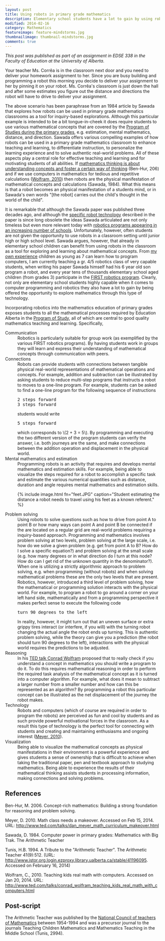 ```yaml
---
layout: post  
title: Using robots in primary grade mathematics  
description: Elementary school students have a lot to gain by using robots to explore mathematics.
modified: 2014-02-16
category: Mathematics
featureimage: feature-mindstorms.jpg
thumbnailimage: thumbnail-mindstorms.jpg
comments: true 
--- 
```

<p><em>This post was published as part of an assignment in EDSE 338 in the Faculty of Education at the University of Alberta.</em></p>
 
<div class="well">
Your teacher Ms. Corrêa is in the classroom next door and you need to deliver your homework assignment to her. Since you are busy building and programming a robot this morning you decide to deliver your assignment to her by pinning it on your robot. Ms. Corrêa's classroom is just down the hall and after some estimates you figure out the distance and directions the robot will have to drive to deliver your assignment. 
</div>

The above scenario has been paraphrase from an 1984 article by Sawada that explores how robots can be used in primary grade mathematics classrooms as a tool for inquiry-based explorations. Although this particular example is intended to be a bit tongue-in-cheek it does require students to use various mathematical concepts that are covered by the <a href="https://education.alberta.ca/media/645594/kto9math.pdf">Program of Studies during the primary grades</a>, e.g. estimation, mental mathematics, distance, and direction. Sawada offers various compelling examples of how robots can be used in a primary grade mathematics classroom to enhance teaching and learning, to differentiate instruction, to personalize the learning experience and to solve authentic real-world problems. All of these aspects play a central role for effective teaching and learning and for motivating students of all abilities. If <a href="http://drpineda.ca/mathematics/2014/02/13/Mathematical-thinking.html">mathematics thinking is about understanding concepts and foster a certain way of thinking</a> (Ben-Hur, 206) and if we use computers in mathematics for tedious and repetitive calculations (<a href="http://www.ted.com/talks/conrad_wolfram_teaching_kids_real_math_with_computers.html">Wolfram, 2010</a>) then robots are the physical manifestation of mathematical concepts and calculations (Sawada, 1984). What this means is that a robot becomes an physical manifestation of a students mind, or in Sawada's own words "[the robot] carries out the child's thought in the world of the child". 
 
It is remarkable that although the Sawada paper was published three decades ago, and although the <a href="http://en.wikipedia.org/wiki/Big_Trak">specific robot technology</a> described in the paper is since long obsolete the ideas Sawada articulated are not only timeless but even more relevant today with <a href="http://www.edmontonexaminer.com/2014/02/05/in-its-first-frc-challenge-edmonton-team-opcom-robotics-faces-challenges-2">robotics programs appearing in an increasing number of schools</a>. Unfortunately, however, often students are not given the opportunity to use robots in a classroom setting until junior high  or high school level. Sawada argues, however, that already in elementary school children can benefit from using robots in the classroom as a tool for exploring and learning about mathematical concepts. From <a href="http://drpineda.ca/programming/2012/11/27/Kids-do-programming-A-Scratch-hackathon.html">my own experience</a> children as young as 7 can learn how to program computers, I am currently teaching a gr. 4/5 robotics class of very capable students, when writing his paper Sawada himself had his 6 year old son program a robot, and every year tens of thousands elementary school aged children (from grades 3) participate in the <a href="http://www.usfirst.org/">FIRST robotics program</a>. Clearly, not only are elementary school students highly capable when it comes to computer programming and  robotics they also have a lot to gain by being offered the opportunity to explore mathematics through this type of technology.
 
Incorporating robotics into the mathematics education of primary grades exposes students to all the mathematical processes required by Education Alberta in the <a href="https://education.alberta.ca/media/645594/kto9math.pdf">Program of Study</a>, all of which are central to good quality mathematics teaching and learning. Specifically,
<dl>
<dt>Communication</dt> 
<dd>Robotics is particularly suitable for group work (as exemplified by the various FIRST robotics programs). By having students work in groups they will learn and express their understanding of mathematical concepts through communication with peers.</d>

<dt>Connections</dt>
<dd>Robots can provide students with connections between tangible physical real-world representations of mathematical operations and concepts. For example, addition and subtraction can be illustrated by asking students to reduce multi-step programs that instructs a robot to moves to a one-line program. For example, students can be asked to find a one-line program for the following sequence of instructions
<p><tt>
2 steps forward<br>
3 steps forward<br>
</tt></p>
students would write 
<p><tt>
5 steps forward
</tt></p>
which corresponds to \(2 + 3 = 5\). By programming and executing the two different  version of the program students can verify the answer, i.e. both journeys are the same, and make connections between the addition operation and displacement in the physical world.</dd>

<dt>Mental mathematics and estimation</dt>
<dd>
Programming robots is an activity that requires and develops mental mathematics and estimation skills. For example, being able to visualize the steps required for a robot to accomplish a specific task and estimate the various numerical quantities such as distance, duration and angle requires mental mathematics and estimation skills.

{% include image.html fn="feet.JPG" caption="Student estimating the distance a robot needs to travel using his feet as a known referent." %}
<dd>
</dl>

<dt>Problem solving</dt>
<dd>
Using robots to solve questions such as how to drive from point A to point B or how many ways can point A and point B be connected if the are located on a regular grid are real-world problems requiring a inquiry-based approach. Programming and mathematics involves problem solving at two levels, problem solving at the large scale, i.e. how do we solve a given problem (e.g. get from point A to B? How do I solve a specific equation?) and problem solving at the small scale (e.g. how many degrees or in what direction do I turn at this node? How do can I get rid of the unknown quantity in the denominator?). When one is utilizing a strictly algorithmic approach to problem solving, e.g. when programming (without robots) and when solving mathematical problems these are the only two levels that are present. Robotics, however, introduced a third level of problem solving, how the mathematical or programming solution interacts with the physical world. For example, to program a robot to go around a corner on your left hand side, mathematically and from a programming perspective it makes perfect sense to execute the following code  
<p><tt>
turn 90 degrees to the left
</tt></p>
In reality, however, it might turn out that an uneven surface or extra grippy tires  interact (or interfere, if you will) with the turning robot changing the actual angle the robot ends up turning. This is authentic problem solving, while the theory can give you a prediction (the robot should turn 90 degrees to the left), interactions with the physical world requires the predictions to be adjusted.
</dd>
 
<dt>Reasoning</dt>
<dd>
In his <a href="http://www.ted.com/talks/conrad_wolfram_teaching_kids_real_math_with_computers.html">TED talk Conrad Wolfram</a> proposed that to really check if you understand a concept in mathematics you should write a program to do it. To do this requires mathematical reasoning in order to perform the required task analysis of the mathematical concept as it is turned into a computer algorithm. For example, what does it mean to subtract a larger number from a smaller number and how can this be represented as an algorithm? By programming a robot this particular concept can be illustrated as the net displacement of the journey the robot makes.   
</dd> 
 
<dt>Technology</dt>
<dd>
Robots and computers (which of course are required in order to program the robots) are perceived as fun and cool by students and as such provide powerful motivational forces in the classroom. As a result this type of technology is the perfect tool for connecting with students and creating and maintaining enthusiasms and ongoing interest (<a href="http://www.ted.com/talks/dan_meyer_math_curriculum_makeover.html">Meyer, 2010</a>).
</dd> 
 
<dt>Visualization</dt>
<dd>
Being able to visualize the mathematical concepts as physical manifestations in their environment is a powerful experience and gives students a sense of ownership that is difficult to achieve when taking the traditional paper, pen and textbook approach to studying mathematics. Being able to experience the results of their mathematical thinking assists students in processing information, making connections and solving problems.
</dd> 
 
</dl> 
 
<h2>References</h2>
<p>Ben-Hur, M. 2006. Concept-rich mathematics: Building a strong foundation for reasoning and problem solving.</p>

<p>Meyer, D. 2010. Math class needs a makeover. Accessed on Feb 15, 2014. URL: <a href="http://www.ted.com/talks/dan_meyer_math_curriculum_makeover.html">http://www.ted.com/talks/dan_meyer_math_curriculum_makeover.html</a>

<p>Sawada, D. 1984. Computer power in primary grades: Mathematics with Big Trak. The Arithmetic Teacher</p>

<p>Tunis, H.B. 1994. A Tribute to the "Arithmetic Teacher". The Arithmetic Teacher 41(9):512. (URL: <a href="http://www.jstor.org.login.ezproxy.library.ualberta.ca/stable/41196095">http://www.jstor.org.login.ezproxy.library.ualberta.ca/stable/41196095</a>. Accessed on February 16, 2014)</p>

<p>Wolfram, C., 2010. Teaching kids real math with computers. Accessed on Jan 20, 2014. URL: <a href="URL:">http://www.ted.com/talks/conrad_wolfram_teaching_kids_real_math_with_computers.html</a></p>

<h2>Post-script</h2>
The Arithmetic Teacher was published by the <a href="http://www.nctm.org/">National Council of teachers of Mathematics</a> between 1954-1994 and was a precursor journal to the journals Teaching Children Mathematics and Mathematics Teaching in the Middle School (Tunis, 2994). 




